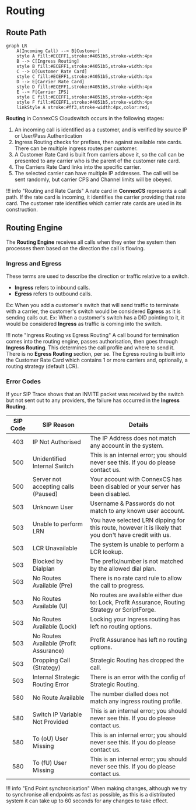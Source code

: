 # Routing

## Route Path
```mermaid
graph LR
    A(Incoming Call) --> B[Customer]
    style A fill:#ECEFF1,stroke:#4051b5,stroke-width:4px
    B --> C[Ingress Routing]
    style B fill:#ECEFF1,stroke:#4051b5,stroke-width:4px
    C --> D[Customer Rate Card]
    style C fill:#ECEFF1,stroke:#4051b5,stroke-width:4px
    D --> E[Carrier Rate Card]
    style D fill:#ECEFF1,stroke:#4051b5,stroke-width:4px
    E --> F[Carrier IPS]
    style E fill:#ECEFF1,stroke:#4051b5,stroke-width:4px
    style F fill:#ECEFF1,stroke:#4051b5,stroke-width:4px
    linkStyle A stroke:#ff3,stroke-width:4px,color:red;
```

**Routing** in ConnexCS Cloudswitch occurs in the following stages:

1. An incoming call is identified as a customer, and is verified by source IP or User/Pass Authentication
2. Ingress Routing checks for prefixes, then against available rate cards. There can be multiple ingress routes per customer.
3. A Customer Rate Card is built from carriers above it, so the call can be presented to any carrier who is the parent of the customer rate card.
4. The Carriers Rate Card links into the specific carrier.
5. The selected carrier can have multiple IP addresses. The call will be sent randomly, but carrier CPS and Channel limits will be obeyed.

!!! info "Routing and Rate Cards"
    A rate card in **ConnexCS** represents a call path. If the rate card is incoming, it identifies the carrier providing that rate card. The customer rate identifies which carrier rate cards are used in its construction.


## Routing Engine
The **Routing Engine** receives all calls when they enter the system then processes them based on the direction the call is flowing. 

### Ingress and Egress
These terms are used to describe the direction or traffic relative to a switch.

* **Ingress** refers to inbound calls. 
* **Egress** refers to outbound calls. 

Ex: When you add a customer's switch that will send traffic to terminate with a carrier, the customer's switch would be considered **Egress** as it is sending calls out. 
Ex: When a customer's switch has a DID pointing to it, it would be considered **Ingress** as traffic is coming into the switch. 

!!! note "Ingress Routing vs Egress Routing"
    A call bound for termination comes into the routing engine, passes authorisation, then goes through **Ingress Routing**. This determines the call profile and where to send it. There is no **Egress Routing** section, per se. The Egress routing is built into the Customer Rate Card which contains 1 or more carriers and, optionally, a routing strategy (default LCR).

### Error Codes
If your SIP Trace shows that an INVITE packet was received by the switch but not sent out to any providers, the failure has occurred in the **Ingress Routing**.



| SIP Code | SIP Reason                             | Details                                                                                                |
|:--------:|----------------------------------------|--------------------------------------------------------------------------------------------------------|
|    403   | IP Not Authorised                      | The IP Address does not match any account in the system.                                               |
|    500   | Unidentified Internal Switch           | This is an internal error; you should never see this. If you do please contact us.                     |
|    500   | Server not accepting calls (Paused)    | Your account with ConnexCS has been disabled or your server has been disabled.                         |
|    503   | Unknown User                           | Username & Passwords do not match to any known user account.                                           |
|    503   | Unable to perform LRN                  | You have selected LRN dipping for this route, however it is likely that you don't have credit with us. |
|    503   | LCR Unavailable                        | The system is unable to perform a LCR lookup.                                                          |
|    503   | Blocked by Dialplan                    | The prefix/number is not matched by the allowed dial plan.                                             |
|    503   | No Routes Available (Pre)              | There is no rate card rule to allow the call to progress.                                              |
|    503   | No Routes Available (U)                | No routes are available either due to: Lock, Profit Assurance, Routing Strategy or ScriptForge.        |
|    503   | No Routes Available (Lock)             | Locking your Ingress routing has left no routing options.                                              |
|    503   | No Routes Available (Profit Assurance) | Profit Assurance has left no routing options.                                                          |
|    503   | Dropping Call (Strategy)               | Strategic Routing has dropped the call.                                                                |
|    503   | Internal Strategic Routing Error       | There is an error with the config of Strategic Routing.                                                |
|    580   | No Route Available                     | The number dialled does not match any ingress routing profile.                                         |
|    580   | Switch IP Variable Not Provided        | This is an internal error; you should never see this. If you do please contact us.                     |
|    580   | To (oU) User Missing                   | This is an internal error; you should never see this. If you do please contact us.                     |
|    580   | To (fU) User Missing                   | This is an internal error; you should never see this. If you do please contact us.                     |

!!! info "End Point synchronisation"
    When making changes, although we try to synchronise all endpoints as fast as possible, as this is a distributed system it can take up to 60 seconds for any changes to take effect.


[call-flow]: /misc/img/call-flow.jpg "Call Flow"

